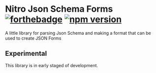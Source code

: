 # Nitro Json Schema Forms [![forthebadge](https://forthebadge.com/images/badges/made-with-typescript.svg)](https://forthebadge.com) [![npm version](https://badge.fury.io/js/nitro-jsf.svg)](https://badge.fury.io/js/nitro-jsf)


A little library for parsing Json Schema and making a format that can be used to create JSON Forms

## Experimental

This library is in early staged of development.